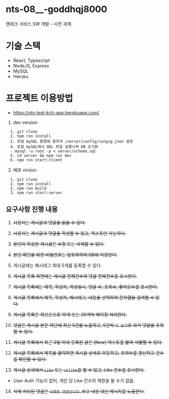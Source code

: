# nts-08__-goddhqj8000
엔테크 서비스 SW 개발 - 사전 과제

# 기술 스택
- React, Typescript
- NodeJS, Express
- MySQL
- Heroku

# 프로젝트 이용방법

- https://nts-test-kch-app.herokuapp.com/

1. dev version
```
  1. git clone 
  2. npm run install
  3. 로컬 mySQL 환경에 맞추어 /server/config/congig.json 설정
  4. 로컬 mySQL에서 DDL 파일 실행시켜 DB 초기화
  - mysql -u root -p < server/schema.sql  
  5. cd server && npm run dev
  6. npm run start:client
```

2. 배포 virsion
```
  1. git clone
  2. npm run install
  2. npm run build
  3. npm run start:server
```
## 요구사항 진행 내용
1. ~~사용자는 게시글과 댓글을 읽을 수 있다.~~ 
2. ~~사용자는 게시글과 댓글을 작성할 수 있고, 텍스트만 가능하다.~~
3. ~~본인이 작성한 게시글은 수정 또는 삭제할 수 있다.~~
4. ~~본인 확인을 위한 비밀번호는 암호화하여 DB에 저장한다.~~
5. 게시글에는 해시태그 최대 5개를 등록할 수 있다.

6. ~~게시글 목록 화면에는 게시글 전체건수와 댓글 전체건수를 표시한다.~~
7. ~~게시글 목록에는 제목, 작성자, 작성일시, 댓글 수, 조회수, 좋아요수를 표시한다.~~
8. ~~게시글 목록에서 제목, 작성자, 해시태그, 내용을 선택하여 문자열을 검색할 수 있다.~~
9. ~~게시글 목록은 최신순으로 10개 또는 20개씩 페이징 처리한다.~~
10. ~~댓글은 게시글 본문 하단에 최신 5건을 노출하고, 5건씩 `더 보기`로 과거 댓글을 조회할 수 있다.~~

11. ~~게시글 목록에서 최근 3일 이내 등록된 글은 [New] 텍스트를 붙여 식별할 수 있다.~~
12. ~~게시글 목록에서 제목을 클릭하면 게시글 상세로 이동하고, 조회수를 갱신하고 건수를 확인할 수 있다.~~
13. ~~게시글 상세에서 `Like` 또는 `unlike`를 할 수 있고, Like 건수를 표시한다.~~
  - User Auth 기능이 없어, 개인 당 Like 건수의 제한을 둘 수가 없음.
14. ~~삭제 처리된 댓글은 `삭제된 댓글입니다.`라고 내용 대신 메시지를 노출한다.~~
 
